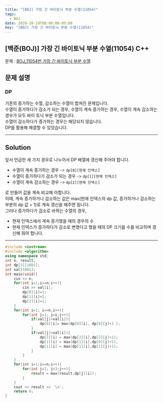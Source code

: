 ```yaml
---
title: "[BOJ] 가장 긴 바이토닉 부분 수열(11054)"
tags:
  - BOJ
date: 2020-10-19T08:06:00-05:00
key: "[BOJ] 가장 긴 바이토닉 부분 수열(11054)"
---
```


## [백준(BOJ)] 가장 긴 바이토닉 부분 수열(11054) C++

<!--more-->

문제 : [BOJ_11054번 가장 긴 바이토닉 부분 수열](https://www.acmicpc.net/problem/11054)<br>

## 문제 설명

### DP

기존의 증가하는 수열, 감소하는 수열이 합쳐진 문제입니다.<br>
수열이 증가하다가 감소가 되는 경우, 수열이 계속 증가하는 경우, 수열이 계속 감소하는 경우가 모두 바이 토닉 부분 수열입니다.<br>
수열이 감소하다가 증가하는 경우는 해당되지 않습니다.<br>
DP를 활용해 해결할 수 있었습니다.<br>

---

## Solution

앞서 언급한 세 가지 경우로 나누어서 DP 배열에 갱신해 주어야 합니다.<br>

- 수열이 계속 증가하는 경우 -> `dp[0][현재 인덱스]`
- 수열이 증가하다가 감소가 되는 경우 -> `dp[1][현재 인덱스]`
- 수열이 계속 감소하는 경우 -> `dp[2][현재 인덱스]`

로 만들어 값을 계속 비교해 아합니다.<br>
이때, 계속 증가하거나 감소하는 값은 max(현재 인덱스의 dp 값, 증가하거나 감소하는 부분의 dp 값 + 1)로 계속 갱신을 해주면 됩니다.<br>
그러나 증가하다가 감소로 바뀌는 수열의 경우,
- 현재 인덱스에서 계속 증가했을 때의 경우의 수
- 현재 인덱스가 증가하다가 감소로 변했다고 했을 때의 DP 크기를 수를 비교하며 갱신해 줘야 합니다.<br>


---

```cpp
#include <iostream>
#include <algorithm>
using namespace std;
int n, result;
int dp[3][1001];
int val[1001];
int main(void){
    cin >> n;
    for(int i=1;i<=n;i++){
        cin >> val[i];
        dp[0][i]=1;
        dp[1][i]=1;
        dp[2][i]=1;
    }
    for(int i=1; i<=n;i++){
        for(int j=1; j<i;j++){
            if(val[j]<val[i]){
                dp[0][i]= max(dp[0][i], dp[0][j]+1 );
            }
            if(val[j]>val[i]){
                dp[2][i] = max(dp[2][i],dp[2][j]+1);
                dp[1][i] = max(dp[1][i],dp[0][j]+1);
                dp[1][i] = max(dp[1][i],dp[1][j]+1);
            }
        }
    }
    for(int i=1;i<=n;i++){
        for(int j=1; j<3;j++){
            result = max(result,dp[j][i]);
        }
    }
    cout << result << '\n';
    return 0;
}
```
